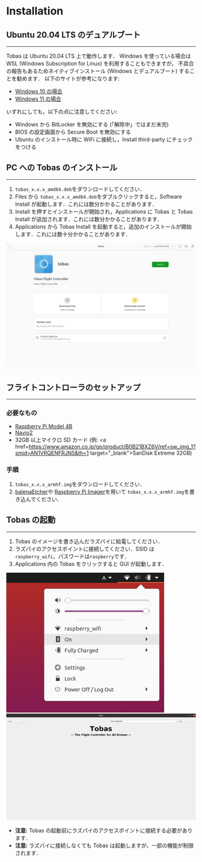 # Installation

## Ubuntu 20.04 LTS のデュアルブート

---

Tobas は Ubuntu 20.04 LTS 上で動作します．
Windows を使っている場合は WSL (Windows Subscription for Linux) を利用することもできますが，
不具合の報告もあるためネイティブインストール (Windows とデュアルブート) することを勧めます．
以下のサイトが参考になります:

- <a href=https://guminote.sakura.ne.jp/archives/233 target="_blank">Windows 10 の場合</a>
- <a href=https://jp.minitool.com/partition-disk/windows-11-and-linux-dual-boot.html target="_blank">Windows 11 の場合</a>

いずれにしても，以下の点に注意してください:

- Windows から BitLocker を無効にする (「解除中」ではまだ未完)
- BIOS の設定画面から Secure Boot を無効にする
- Ubuntu のインストール時に WiFi に接続し，Install third-party にチェックをつける

## PC への Tobas のインストール

---

1. `tobas_x.x.x_amd64.deb`をダウンロードしてください．
1. Files から `tobas_x.x.x_amd64.deb`をダブルクリックすると，Software Install が起動します．これには数分かかることがあります．
1. Install を押すとインストールが開始され，Applications に Tobas と Tobas Install が追加されます．これには数分かかることがあります．
1. Applications から Tobas Install を起動すると，追加のインストールが開始します．これには数十分かかることがあります．

![software_install](resources/installation/software_install.png)

## フライトコントローラのセットアップ

---

### 必要なもの

- <a href=https://www.raspberrypi.com/products/raspberry-pi-4-model-b/ target="_blank">Raspberry Pi Model 4B</a>
- <a href=https://navio2.hipi.io/ target="_blank">Navio2</a>
- 32GB 以上マイクロ SD カード (例: <a href=https://www.amazon.co.jp/gp/product/B0B21BXZ6V/ref=sw_img_1?smid=AN1VRQENFRJN5&th=1 target="\_blank">SanDisk Extreme 32GB</a>)

### 手順

1. `tobas_x.x.x_armhf.img`をダウンロードしてください．
1. <a href=https://etcher.balena.io target="_blank">balenaEtcher</a>や
   <a href=https://www.raspberrypi.com/software target="_blank">Raspberry Pi Imager</a>を用いて
   `tobas_x.x.x_armhf.img`を書き込んでください．

## Tobas の起動

---

1. Tobas のイメージを書き込んだラズパイに給電してください．
1. ラズパイのアクセスポイントに接続してください．SSID は`raspberry_wifi`，パスワードは`raspberry`です．
1. Applications 内の Tobas をクリックすると GUI が起動します．

![wifi](resources/gazebo_simulation/wifi.png)
![tobas_gcs](resources/installation/tobas_gcs.png)

- **注意:** Tobas の起動前にラズパイのアクセスポイントに接続する必要があります．
- **注意:** ラズパイに接続しなくても Tobas は起動しますが，一部の機能が制限されます．
